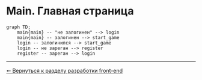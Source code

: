 # Main. Главная страница
```mermaid
graph TD;
	main{main} -- "не залогинен" --> login
	main{main} -- залогинен --> start_game
	login -- залогинился --> start_game
	login -- не зареган --> register
	register -- зареган --> login
```
***
[🠔 Вернуться к разделу разработки front-end](https://github.com/KirGenHeart/documentation/blob/main/front-end/front-end-dev.md)